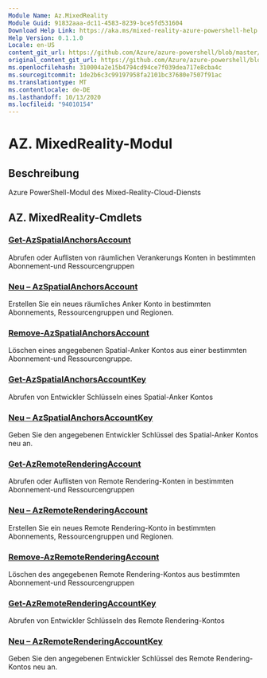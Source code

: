 ```yaml
---
Module Name: Az.MixedReality
Module Guid: 91832aaa-dc11-4583-8239-bce5fd531604
Download Help Link: https://aka.ms/mixed-reality-azure-powershell-help
Help Version: 0.1.1.0
Locale: en-US
content_git_url: https://github.com/Azure/azure-powershell/blob/master/src/MixedReality/MixedReality/help/Az.MixedReality.md
original_content_git_url: https://github.com/Azure/azure-powershell/blob/master/src/MixedReality/MixedReality/help/Az.MixedReality.md
ms.openlocfilehash: 310004a2e15b4794cd94ce7f039dea717e8cba4c
ms.sourcegitcommit: 1de2b6c3c99197958fa2101bc37680e7507f91ac
ms.translationtype: MT
ms.contentlocale: de-DE
ms.lasthandoff: 10/13/2020
ms.locfileid: "94010154"
---
```

# AZ. MixedReality-Modul
## Beschreibung
Azure PowerShell-Modul des Mixed-Reality-Cloud-Diensts

## AZ. MixedReality-Cmdlets
### [Get-AzSpatialAnchorsAccount](Get-AzSpatialAnchorsAccount.md)
Abrufen oder Auflisten von räumlichen Verankerungs Konten in bestimmten Abonnement-und Ressourcengruppen

### [Neu – AzSpatialAnchorsAccount](New-AzSpatialAnchorsAccount.md)
Erstellen Sie ein neues räumliches Anker Konto in bestimmten Abonnements, Ressourcengruppen und Regionen.

### [Remove-AzSpatialAnchorsAccount](Remove-AzSpatialAnchorsAccount.md)
Löschen eines angegebenen Spatial-Anker Kontos aus einer bestimmten Abonnement-und Ressourcengruppe.

### [Get-AzSpatialAnchorsAccountKey](Get-AzSpatialAnchorsAccountKey.md)
Abrufen von Entwickler Schlüsseln eines Spatial-Anker Kontos

### [Neu – AzSpatialAnchorsAccountKey](New-AzSpatialAnchorsAccountKey.md)
Geben Sie den angegebenen Entwickler Schlüssel des Spatial-Anker Kontos neu an.

### [Get-AzRemoteRenderingAccount](Get-AzRemoteRenderingAccount.md)
Abrufen oder Auflisten von Remote Rendering-Konten in bestimmten Abonnement-und Ressourcengruppen

### [Neu – AzRemoteRenderingAccount](New-AzRemoteRenderingAccount.md)
Erstellen Sie ein neues Remote Rendering-Konto in bestimmten Abonnements, Ressourcengruppen und Regionen.

### [Remove-AzRemoteRenderingAccount](Remove-AzRemoteRenderingAccount.md)
Löschen des angegebenen Remote Rendering-Kontos aus bestimmten Abonnement-und Ressourcengruppen

### [Get-AzRemoteRenderingAccountKey](Get-AzRemoteRenderingAccountKey.md)
Abrufen von Entwickler Schlüsseln des Remote Rendering-Kontos

### [Neu – AzRemoteRenderingAccountKey](New-AzRemoteRenderingAccountKey.md)
Geben Sie den angegebenen Entwickler Schlüssel des Remote Rendering-Kontos neu an.